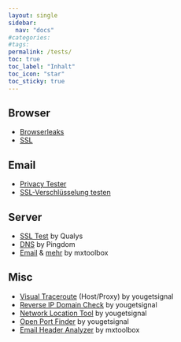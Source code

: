 ```yaml
---
layout: single
sidebar:
  nav: "docs"
#categories:
#tags:
permalink: /tests/
toc: true
toc_label: "Inhalt"
toc_icon: "star"
toc_sticky: true
---
```


## Browser
+ <a href="https://browserleaks.com/">Browserleaks</a>
+ <a href="https://www.ssllabs.com/ssltest/viewMyClient.html" target="_blank">SSL</a>


## Email
+ <a href="https://emailprivacytester.com/" target="_blank">Privacy Tester</a>
+ <a href="https://www.checktls.com/" target="_blank">SSL-Verschlüsselung testen</a>

## Server
+ <a href="https://www.ssllabs.com/ssltest/analyze.html" target="_blank">SSL Test</a> by Qualys
+ <a href="http://dnscheck.pingdom.com/" target="_blank">DNS</a> by Pingdom
+ <a href="https://mxtoolbox.com/NetworkTools.aspx" target="_blank">Email</a> &amp; <a href="https://mxtoolbox.com/SuperTool.aspx" target="_blank">mehr</a> by mxtoolbox

## Misc
+ <a href="http://www.yougetsignal.com/tools/visual-tracert/" target="_blank">Visual Traceroute</a> (Host/Proxy) by yougetsignal
+ <a href="http://www.yougetsignal.com/tools/web-sites-on-web-server/" target="_blank">Reverse IP Domain Check</a> by yougetsignal
+ <a href="http://www.yougetsignal.com/tools/network-location/" target="_blank">Network Location Tool</a> by yougetsignal
+ <a href="http://www.yougetsignal.com/tools/open-ports/" target="_blank">Open Port Finder</a> by yougetsignal
+ <a href="https://mxtoolbox.com/EmailHeaders.aspx" target="_blank">Email Header Analyzer</a> by mxtoolbox

